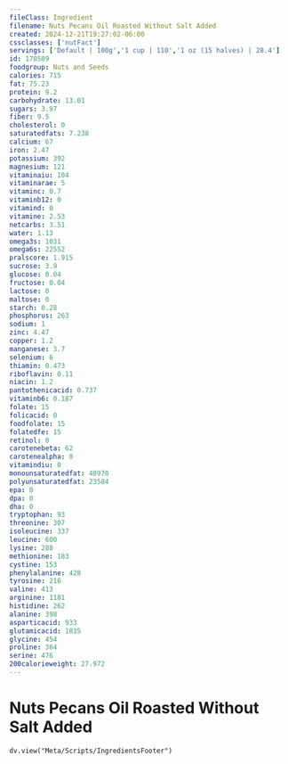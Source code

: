 ```yaml
---
fileClass: Ingredient
filename: Nuts Pecans Oil Roasted Without Salt Added
created: 2024-12-21T19:27:02-06:00
cssclasses: ['nutFact']
servings: ['Default | 100g','1 cup | 110','1 oz (15 halves) | 28.4']
id: 170589
foodgroup: Nuts and Seeds
calories: 715
fat: 75.23
protein: 9.2
carbohydrate: 13.01
sugars: 3.97
fiber: 9.5
cholesterol: 0
saturatedfats: 7.238
calcium: 67
iron: 2.47
potassium: 392
magnesium: 121
vitaminaiu: 104
vitaminarae: 5
vitaminc: 0.7
vitaminb12: 0
vitamind: 0
vitamine: 2.53
netcarbs: 3.51
water: 1.13
omega3s: 1031
omega6s: 22552
pralscore: 1.915
sucrose: 3.9
glucose: 0.04
fructose: 0.04
lactose: 0
maltose: 0
starch: 0.28
phosphorus: 263
sodium: 1
zinc: 4.47
copper: 1.2
manganese: 3.7
selenium: 6
thiamin: 0.473
riboflavin: 0.11
niacin: 1.2
pantothenicacid: 0.737
vitaminb6: 0.187
folate: 15
folicacid: 0
foodfolate: 15
folatedfe: 15
retinol: 0
carotenebeta: 62
carotenealpha: 0
vitamindiu: 0
monounsaturatedfat: 40970
polyunsaturatedfat: 23584
epa: 0
dpa: 0
dha: 0
tryptophan: 93
threonine: 307
isoleucine: 337
leucine: 600
lysine: 288
methionine: 183
cystine: 153
phenylalanine: 428
tyrosine: 216
valine: 413
arginine: 1181
histidine: 262
alanine: 398
asparticacid: 933
glutamicacid: 1835
glycine: 454
proline: 364
serine: 476
200calorieweight: 27.972
---
```


# Nuts Pecans Oil Roasted Without Salt Added

```dataviewjs
dv.view("Meta/Scripts/IngredientsFooter")
```